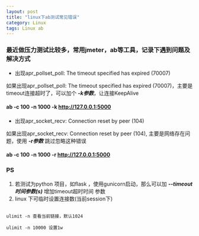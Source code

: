 ```yaml
---
layout: post
title: "linux下ab测试常见错误"
category: Linux
tags: Linux ab
---
```


### 最近做压力测试比较多，常用jmeter，ab等工具，记录下遇到问题及解决方式

- 出现apr_pollset_poll: The timeout specified has expired (70007)

如果出现apr_pollset_poll: The timeout specified has expired (70007)，主要是timeout连接超时了，可以加个 ***-k参数***，让连接KeepAlive

#### ab -c 100 -n 1000 -k http://127.0.0.1:5000

- 出现apr_socket_recv: Connection reset by peer (104)

如果出现apr_socket_recv: Connection reset by peer (104), 主要是网络存在问题，使用 ***-r参数*** 跳过忽略这种错误

#### ab -c 100 -n 1000 -r http://127.0.0.1:5000


### PS
1. 若测试为python 项目，如flask ，使用gunicorn启动，那么可以加 ***--timeout 时间参数(s)*** 增加timeout超时时间 参数
2. linux 下可临时设置连接数(当前session下)

```

ulimit -n 查看当前链接，默认1024

ulimit -n 10000 设置1w

```
